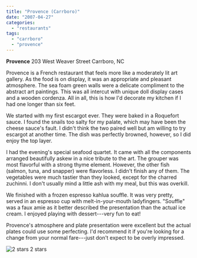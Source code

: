 ```yaml
---
title: "Provence (Carrboro)"
date: "2007-04-27"
categories:
  - "restaurants"
tags:
  - "carrboro"
  - "provence"
---
```


**Provence** 203 West Weaver Street Carrboro, NC

Provence is a French restaurant that feels more like a moderately lit art gallery. As the food is on display, it was an appropriate and pleasant atmosphere. The sea foam green walls were a delicate compliment to the abstract art paintings. This was all intercut with unique doll display cases and a wooden cordenza. All in all, this is how I'd decorate my kitchen if I had one longer than six feet.

We started with my first escargot ever. They were baked in a Roquefort sauce. I found the snails too salty for my palate, which may have been the cheese sauce's fault. I didn't think the two paired well but am willing to try escargot at another time. The dish was perfectly browned, however, so I did enjoy the top layer.

I had the evening's special seafood quartet. It came with all the components arranged beautifully askew in a nice tribute to the art. The grouper was most flavorful with a strong thyme element. However, the other fish (salmon, tuna, and snapper) were flavorless. I didn't finish any of them. The vegetables were much tastier than they looked, except for the charred zuchinni. I don't usually mind a little ash with my meal, but this was overkill.

We finished with a frozen espresso kahlua souffle. It was very pretty, served in an espresso cup with melt-in-your-mouth ladyfingers. "Souffle" was a faux amie as it better described the presentation than the actual ice cream. I enjoyed playing with dessert---very fun to eat!

Provence's atmosphere and plate presentation were excellent but the actual plates could use some perfecting. I'd recommend it if you're looking for a change from your normal fare---just don't expect to be overly impressed.




<div class="caption">

![2 stars](http://s3.amazonaws.com/thegourmez-wpmedia/2009/02/rating_chicken11.gif "rating_chicken11") 2 stars</div>

